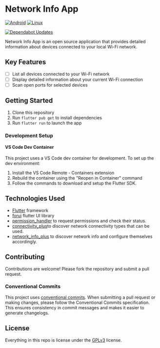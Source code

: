 # Network Info App

[![Android](https://github.com/lukki15/network_info_app/actions/workflows/android.yml/badge.svg)](https://github.com/lukki15/network_info_app/actions/workflows/android.yml)
[![Linux](https://github.com/lukki15/network_info_app/actions/workflows/linux.yml/badge.svg)](https://github.com/lukki15/network_info_app/actions/workflows/linux.yml)

[![Dependabot Updates](https://github.com/lukki15/network_info_app/actions/workflows/dependabot/dependabot-updates/badge.svg)](https://github.com/lukki15/network_info_app/actions/workflows/dependabot/dependabot-updates)

Network Info App is an open source application that provides detailed information about devices connected to your local Wi-Fi network.

## Key Features

- [ ] List all devices connected to your Wi-Fi network
- [ ] Display detailed information about your current Wi-Fi connection
- [ ] Scan open ports for selected devices

## Getting Started

1. Clone this repository
1. Run `flutter pub get` to install dependencies
1. Run `flutter run` to launch the app

### Development Setup

#### VS Code Dev Container

This project uses a VS Code dev container for development. To set up the dev environment:

1. Install the VS Code Remote - Containers extension
1. Rebuild the container using the "Reopen in Container" command
1. Follow the commands to download and setup the Flutter SDK.

## Technologies Used

- [Flutter](https://flutter.dev) framework
- [forui](https://forui.dev/) flutter UI library
- [permission_handler](https://pub.dev/packages/permission_handler) to request permissions and check their status.
- [connectivity_plus](https://pub.dev/packages/connectivity_plus)to discover network connectivity types that can be used.
- [network_info_plus](https://pub.dev/packages/network_info_plus) to discover network info and configure themselves accordingly.

## Contributing
Contributions are welcome! Please fork the repository and submit a pull request.

### Conventional Commits

This project uses [conventional commits](https://www.conventionalcommits.org). When submitting a pull request or making changes, please follow the Conventional Commits specification. This ensures consistency in commit messages and makes it easier to generate changelogs.

## License
Everything in this repo is license under the [GPLv3](./LICENSE) license.
